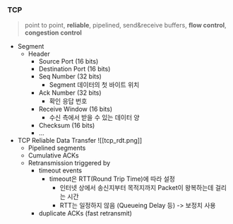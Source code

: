 ### TCP
> point to point, **reliable**, pipelined, send&receive buffers, **flow control**, **congestion control**
- Segment
	- Header
		- Source Port (16 bits)
		- Destination Port (16 bits)
		- Seq Number (32 bits)
			- Segment 데이터의 첫 바이트 위치
		- Ack Number (32 bits)
			- 확인 응답 번호
		- Receive Window (16 bits)
			- 수신 측에서 받을 수 있는 데이터 양
		- Checksum (16 bits)
		- ...
- TCP Reliable Data Transfer
	![[tcp_rdt.png]]
	- Pipelined segments
	- Cumulative ACKs
	- Retransmission triggered by
		- timeout events
			- timeout은 RTT(Round Trip Time)에 따라 설정
				- 인터넷 상에서 송신지부터 목적지까지 Packet이 왕복하는데 걸리는 시간
				- RTT는 일정하지 않음 (Queueing Delay 등) -> 보정치 사용
		- duplicate ACKs (fast retransmit)